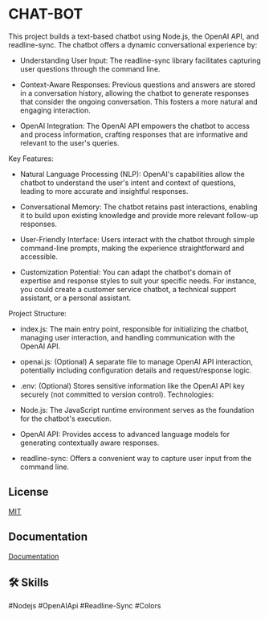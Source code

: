 
# CHAT-BOT

This project builds a text-based chatbot using Node.js, the OpenAI API, and readline-sync. The chatbot offers a dynamic conversational experience by:

- Understanding User Input: The readline-sync library facilitates capturing user questions through the command line.

- Context-Aware Responses: Previous questions and answers are stored in a conversation history, allowing the chatbot to generate responses that consider the ongoing conversation. This fosters a more natural and engaging interaction.

- OpenAI Integration: The OpenAI API empowers the chatbot to access and process information, crafting responses that are informative and relevant to the user's queries.

Key Features:

- Natural Language Processing (NLP): OpenAI's capabilities allow the chatbot to understand the user's intent and context of questions, leading to more accurate and insightful responses.

- Conversational Memory: The chatbot retains past interactions, enabling it to build upon existing knowledge and provide more relevant follow-up responses.

- User-Friendly Interface: Users interact with the chatbot through simple command-line prompts, making the experience straightforward and accessible.
- Customization Potential: You can adapt the chatbot's domain of expertise and response styles to suit your specific needs. For instance, you could create a customer service chatbot, a technical support assistant, or a personal assistant.

Project Structure:

- index.js: The main entry point, responsible for initializing the chatbot, managing user interaction, and handling communication with the OpenAI API.
- openai.js: (Optional) A separate file to manage OpenAI API interaction, potentially including configuration details and request/response logic.
- .env: (Optional) Stores sensitive information like the OpenAI API key securely (not committed to version control).
Technologies:

- Node.js: The JavaScript runtime environment serves as the foundation for the chatbot's execution.
- OpenAI API: Provides access to advanced language models for generating contextually aware responses.
- readline-sync: Offers a convenient way to capture user input from the command line.




## License

[MIT](https://choosealicense.com/licenses/mit/)


## Documentation

[Documentation](https://github.com/openai/openai-node?tab=readme-ov-file)


## 🛠 Skills
#Nodejs #OpenAIApi #Readline-Sync #Colors

